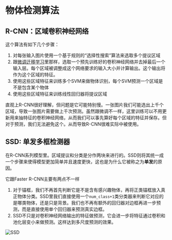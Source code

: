 # 物体检测算法

## R-CNN：区域卷积神经网络
这个算法有如下几个步骤：

1. 对每张输入图片使用一个基于规则的“选择性搜索”算法来选取多个提议区域
1. 跟[微调迁移学习](./fine-tuning.md)里那样，选取一个预先训练好的卷积神经网络并去掉最后一个输入层。每个区域被调整成这个网络要求的输入大小并计算输出。这个输出将作为这个区域的特征。
1. 使用这些区域特征来训练多个SVM来做物体识别，每个SVM预测一个区域是不是包含某个物体
1. 使用这些区域特征来训练线性回归器将提议区域

直观上R-CNN很好理解，但问题是它可能特别慢。一张图片我们可能选出上千个区域，导致一张图片需要做上千次预测。虽然跟微调不一样，这里训练可以不用更新用来抽特征的卷积神经网络，从而我们可以事先算好每个区域的特征并保存。但对于预测，我们无法避免这个。从而导致R-CNN很难实际中被使用。

## SSD: 单发多框检测器

在R-CNN系列模型里。区域提议和分类是分作两块来进行的。SSD则将其统一成一个步骤来使得模型更加简单并且速度更快，这也是为什么它被称之为**单发**的原因。

它跟Faster R-CNN主要有两点不一样

1. 对于锚框，我们不再首先判断它是不是含有感兴趣物体，再将正类锚框放入真正物体分类。SSD里我们直接使用一个`num_class+1`类分类器来判断它对应的是哪类物体，还是只是背景。我们也不再有额外的回归器对边框再进一步预测，而是直接使用单个回归器来预测真实边框。
1. SSD不只是对卷积神经网络输出的特征做预测，它会进一步将特征通过卷积和池化层变小来做预测。这样达到多尺度预测的效果。

![SSD](../img/ssd.svg)
